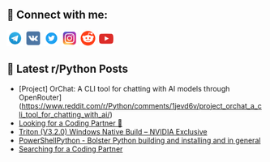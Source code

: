 ## 🔎 Connect with me:
[<img src="https://github.com/bullbesh/bullbesh/blob/main/images/Telegram.png" width="32" height="32" />](https://t.me/bullbesh)
[<img src="https://github.com/bullbesh/bullbesh/blob/main/images/VK.png" width="32" height="32" />](https://vk.com/bullbesh)
[<img src="https://github.com/bullbesh/bullbesh/blob/main/images/Twitter.png" width="32" height="32" />](https://twitter.com/bullbesh1)
[<img src="https://github.com/bullbesh/bullbesh/blob/main/images/Instagram.png" width="32" height="32" />](https://www.instagram.com/bullbesh)
[<img src="https://github.com/bullbesh/bullbesh/blob/main/images/Reddit.png" width="32" height="32" />](https://www.reddit.com/user/bullbesh)
[<img src="https://github.com/bullbesh/bullbesh/blob/main/images/YouTube.png" width="32" height="32" />](https://www.youtube.com/channel/UCtfjRs6uzgq5mfm8S06WTcg)

## 📕 Latest r/Python Posts
<!-- BLOG-POST-LIST:START -->
- [Project] OrChat: A CLI tool for chatting with AI models through OpenRouter](https://www.reddit.com/r/Python/comments/1jevd6v/project_orchat_a_cli_tool_for_chatting_with_ai/)
- [Looking for a Coding Partner 🐍](https://www.reddit.com/r/Python/comments/1jesxfl/looking_for_a_coding_partner/)
- [Triton &lpar;V3.2.0&rpar; Windows Native Build – NVIDIA Exclusive](https://www.reddit.com/r/Python/comments/1jessx4/triton_v320_windows_native_build_nvidia_exclusive/)
- [PowerShellPython - Bolster Python building and installing and in general](https://www.reddit.com/r/Python/comments/1jeskjr/powershellpython_bolster_python_building_and/)
- [Searching for a Coding Partner](https://www.reddit.com/r/Python/comments/1jesga2/searching_for_a_coding_partner/)
<!-- BLOG-POST-LIST:END -->
